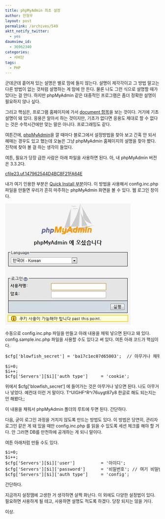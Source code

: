 ```yaml
---
title: phpMyAdmin 최초 설정
author: 안형우
layout: post
permalink: /archives/549
aktt_notify_twitter:
  - yes
daumview_id:
  - 36962340
categories:
  - 서버단
tags:
  - PHP
---
```

군데군데 흩어져 있는 설명은 별로 맘에 들지 않는다. 설명이 제각각이고 그 방법 말고는 다른 방법이 없는 것처럼 설명하는 게 맘에 안 든다. 물론 나도 그런 식으로 설명할 때가 있다는 걸 안다. 하지만 phpMyAdmin 같은 대중적인 프로그램은 좀더 정확한 설명이 필요하지 않나 싶다.

그리고 핵심은, 프로그램 홈페이지에 가서 <a href="http://www.phpmyadmin.net/documentation/" target="_blank">document 항목</a>을 보는 것이다. 거기에 기초 설명이 돼 있다. 응용은 알아서 하는 것이지만, 기초가 없다면 응용도 제대로 할 수 없다는 것은 수학시간에만 맞는 말은 아니다. 프로그래밍도 같다.

여튼간에, <a href="http://www.phpmyadmin.net/" target="_blank">phpMyAdmin</a>을 깔 때마다 블로그에서 설정방법을 찾아 보고 간혹 안 되서 헤매는 경우도 있고 했는데 오늘은 그냥 phpMyAdmin 홈페이지의 설명을 찾아 봤다. 진작에 찾아 볼 걸 하는 생각이 들었다. 

여튼, 필요가 당장 급한 사람은 아래 파일을 사용하면 된다. 아, 내 phpMyAdmin 버전은 3.3.2다.

<a href="/uploads/legacy/old-images/1/cfile23.uf.147962544D4BC8F21FA64E" class="aligncenter" />cfile23.uf.147962544D4BC8F21FA64E</a>

내가 여기 인용한 부분은 <a href="http://www.phpmyadmin.net/documentation/#quick_install" target="_blank">Quick Install 부분</a>이다. 이 방법을 사용해서 config.inc.php 파일을 만들면 우리가 흔히 마주하는 phpMyAdmin 화면을 볼 수 있다. 웹 로그인 창이다.

<img src="/uploads/legacy/old-images/1/cfile29.uf.142A68484D4BC8F2299277.jpg" class="aligncenter" width="409" height="393" alt="" />

수동으로 config.inc.php 파일을 만들고 아래 내용을 채워 넣으면 된다고 돼 있다. config.sample.inc.php 파일을 사용할 수도 있다고 써 있다. 여튼 아래 코드가 핵심이다.

<pre class="brush:php">$cfg[&#039;blowfish_secret&#039;] = &#039;ba17c1ec07d65003&#039;;  // 아무거나 채워 넣으면 된다.

$i=0;
$i++;
$cfg[&#039;Servers&#039;][$i][&#039;auth_type&#039;]     = &#039;cookie&#039;;
</pre>

위에서 $cfg['blowfish_secret'] 에 들어가는 것은 아무거나 넣으면 된다. 나도 아무거나 넣었다. 예컨대 이런 거 말이다. T^UIGHF^R^r76uygt87y8 한글로 해도 되는지는 안 해봤다;;

이 내용을 채워서 phpMyAdmin 폴더의 루트에 두면 된다. 간단하다.

다음, 굳이 로그인 과정을 거치지 않도록 만드는 방법도 있다. 이 방법은 당연히, 관리자 로그인 같은 게 돼 있을 때만 config.inc.php 를 읽을 수 있도록 세션 체크를 해야 할 거다. 안 그러면 DB를 만천하에 공개하는 게 되니 말이다.

여튼 아래처럼 만들 수도 있다.

<pre class="brush:php">$i=0;
$i++;
$cfg[&#039;Servers&#039;][$i][&#039;user&#039;]          = &#039;아이디&#039;;
$cfg[&#039;Servers&#039;][$i][&#039;password&#039;]      = &#039;비밀번호&#039;; // 여기 비밀번호를 넣어라
$cfg[&#039;Servers&#039;][$i][&#039;auth_type&#039;]     = &#039;config&#039;;
</pre>

간단하다.

지금까지 설정땜에 고생한 거 생각하면 살짝 화난다. 이 외에도 다양한 설정법이 있다. 필요하면 사용하게 될 테고, 사용하면 설명도 적도록 하겠다. 당장 되지는 않을 거다.

이상.